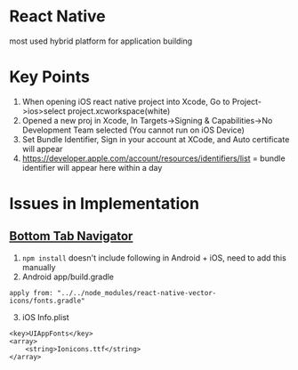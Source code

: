 # React Native
most used hybrid platform for application building

# Key Points
1. When opening iOS react native project into Xcode, Go to Project->ios>select project.xcworkspace(white)
2. Opened a new proj in Xcode, In Targets->Signing & Capabilities->No Development Team selected (You cannot run on iOS Device)
3. Set Bundle Identifier, Sign in your account at XCode, and Auto certificate will appear
4. https://developer.apple.com/account/resources/identifiers/list = bundle identifier will appear here within a day

# Issues in Implementation

## [Bottom Tab Navigator](https://reactnavigation.org/docs/bottom-tab-navigator/)
1. ```npm install``` doesn't include following in Android + iOS, need to add this manually
2. Android app/build.gradle
```
apply from: "../../node_modules/react-native-vector-icons/fonts.gradle"
```
3. iOS Info.plist 
```
<key>UIAppFonts</key>
<array>
    <string>Ionicons.ttf</string>
</array>
```
